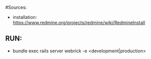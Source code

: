 #Sources:
* installation: https://www.redmine.org/projects/redmine/wiki/RedmineInstall

## RUN:
* bundle exec rails server webrick -e <development|production>

